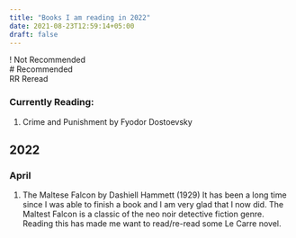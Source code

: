 ```yaml
---
title: "Books I am reading in 2022"
date: 2021-08-23T12:59:14+05:00
draft: false
---
```


! Not Recommended  
\# Recommended  
RR Reread

### Currently Reading:
1. Crime and Punishment by Fyodor Dostoevsky

## 2022

### April
1. The Maltese Falcon by Dashiell Hammett (1929)
It has been a long time since I was able to finish a book and I am very glad that I now did. The Maltest Falcon is a classic of the neo noir detective fiction genre.  
Reading this has made me want to read/re-read some Le Carre novel. 
